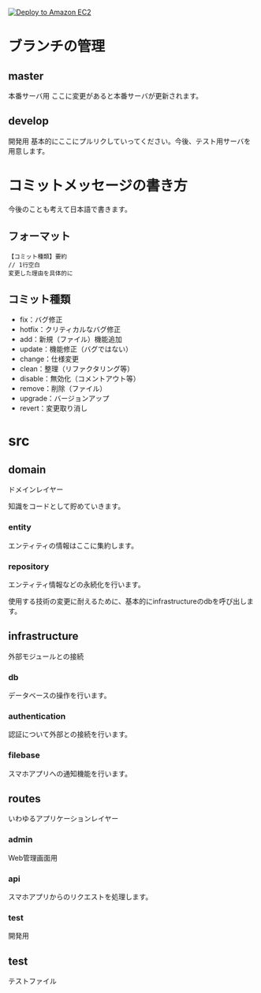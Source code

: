 [![Deploy to Amazon EC2](https://github.com/Marie673/uni_app_server/actions/workflows/aws.yml/badge.svg?branch=master&event=push)](https://github.com/Marie673/uni_app_server/actions/workflows/aws.yml)
# ブランチの管理
## master
本番サーバ用
ここに変更があると本番サーバが更新されます。

## develop
開発用
基本的にここにプルリクしていってください。今後、テスト用サーバを用意します。


# コミットメッセージの書き方
今後のことも考えて日本語で書きます。

## フォーマット
```
【コミット種類】要約
// 1行空白
変更した理由を具体的に
```

## コミット種類
* fix：バグ修正
* hotfix：クリティカルなバグ修正
* add：新規（ファイル）機能追加
* update：機能修正（バグではない）
* change：仕様変更
* clean：整理（リファクタリング等）
* disable：無効化（コメントアウト等）
* remove：削除（ファイル）
* upgrade：バージョンアップ
* revert：変更取り消し

# src
## domain
ドメインレイヤー

知識をコードとして貯めていきます。
### entity
エンティティの情報はここに集約します。
### repository
エンティティ情報などの永続化を行います。

使用する技術の変更に耐えるために、基本的にinfrastructureのdbを呼び出します。

## infrastructure
外部モジュールとの接続
### db
データベースの操作を行います。

### authentication
認証について外部との接続を行います。

### filebase
スマホアプリへの通知機能を行います。

## routes
いわゆるアプリケーションレイヤー
### admin
Web管理画面用

### api
スマホアプリからのリクエストを処理します。

### test
開発用

## test
テストファイル
